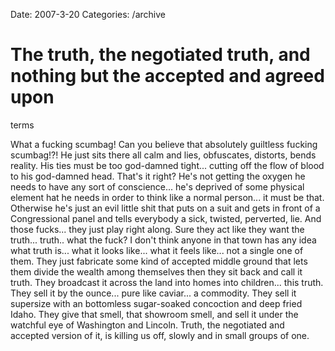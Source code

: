 Date: 2007-3-20
Categories: /archive

# The truth, the negotiated truth, and nothing but the accepted and agreed upon
  terms

What a fucking scumbag!  Can you believe that absolutely guiltless fucking scumbag!?! He just sits there all calm and lies, obfuscates, distorts, bends reality.  His ties must be too god-damned tight... cutting off the flow of blood to his god-damned head.  That's it right?  He's not getting the oxygen he needs to have any sort of conscience... he's deprived of some physical element hat he needs in order to think like a normal person... it must be that. Otherwise he's just an evil little shit that puts on a suit and gets in front of a Congressional panel and tells everybody a sick, twisted, perverted, lie.   And those fucks... they just play right along.  Sure they act like they want the truth... truth.. what the fuck?  I don't think anyone in that town has any idea what truth is... what it looks like... what it feels like... not a single one of them.  They just fabricate some kind of accepted middle ground that lets them divide the wealth among themselves then they sit back and call it truth.  They broadcast it across the land into homes into children... this truth.  They sell it by the ounce... pure like caviar... a commodity. They sell it supersize with an bottomless sugar-soaked concoction and deep fried Idaho.  They give that smell, that showroom smell, and sell it under the watchful eye of Washington and Lincoln.   Truth, the negotiated and accepted version of it, is killing us off, slowly and in small groups of one.
